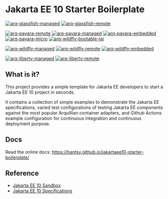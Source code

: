 # Jakarta EE 10 Starter Boilerplate

[![arq-glassfish-managed](https://github.com/hantsy/jakartaee10-starter-boilerplate/actions/workflows/arq-glassfish-managed.yml/badge.svg)](https://github.com/hantsy/jakartaee10-starter-boilerplate/actions/workflows/arq-glassfish-managed.yml)
[![arq-glassfish-remote](https://github.com/hantsy/jakartaee10-starter-boilerplate/actions/workflows/arq-glassfish-remote.yml/badge.svg)](https://github.com/hantsy/jakartaee10-starter-boilerplate/actions/workflows/arq-glassfish-remote.yml)

[![arq-payara-remote](https://github.com/hantsy/jakartaee10-starter-boilerplate/actions/workflows/arq-payara-remote.yml/badge.svg)](https://github.com/hantsy/jakartaee10-starter-boilerplate/actions/workflows/arq-payara-remote.yml)
[![arq-payara-managed](https://github.com/hantsy/jakartaee10-starter-boilerplate/actions/workflows/arq-payara-managed.yml/badge.svg)](https://github.com/hantsy/jakartaee10-starter-boilerplate/actions/workflows/arq-payara-managed.yml)
[![arq-payara-embedded](https://github.com/hantsy/jakartaee10-starter-boilerplate/actions/workflows/arq-payara-embedded.yml/badge.svg)](https://github.com/hantsy/jakartaee10-starter-boilerplate/actions/workflows/arq-payara-embedded.yml)
[![arq-payara-micro](https://github.com/hantsy/jakartaee10-starter-boilerplate/actions/workflows/arq-payara-micro.yml/badge.svg)](https://github.com/hantsy/jakartaee10-starter-boilerplate/actions/workflows/arq-payara-micro.yml)
[![arq-wildfly-bootable-jar](https://github.com/hantsy/jakartaee10-starter-boilerplate/actions/workflows/arq-wildfly-bootable-jar.yml/badge.svg)](https://github.com/hantsy/jakartaee10-starter-boilerplate/actions/workflows/arq-wildfly-bootable-jar.yml)

[![arq-wildfly-managed](https://github.com/hantsy/jakartaee10-starter-boilerplate/actions/workflows/arq-wildfly-managed.yml/badge.svg)](https://github.com/hantsy/jakartaee10-starter-boilerplate/actions/workflows/arq-wildfly-managed.yml)
[![arq-wildfly-remote](https://github.com/hantsy/jakartaee10-starter-boilerplate/actions/workflows/arq-wildfly-remote.yml/badge.svg)](https://github.com/hantsy/jakartaee10-starter-boilerplate/actions/workflows/arq-wildfly-remote.yml)
[![arq-wildfly-embedded](https://github.com/hantsy/jakartaee10-starter-boilerplate/actions/workflows/arq-wildfly-embedded.yml/badge.svg)](https://github.com/hantsy/jakartaee10-starter-boilerplate/actions/workflows/arq-wildfly-embedded.yml)

[![arq-liberty-managed](https://github.com/hantsy/jakartaee10-starter-boilerplate/actions/workflows/arq-liberty-managed.yml/badge.svg)](https://github.com/hantsy/jakartaee10-starter-boilerplate/actions/workflows/arq-liberty-managed.yml)
[![arq-liberty-remote](https://github.com/hantsy/jakartaee10-starter-boilerplate/actions/workflows/arq-liberty-remote.yml/badge.svg)](https://github.com/hantsy/jakartaee10-starter-boilerplate/actions/workflows/arq-liberty-remote.yml)

## What is it?

This project provides a simple template for Jakarta EE developers to start a Jakarta EE 10 project in seconds. 

It contains a collection of simple examples to demonstrate the Jakarta EE specifications, varied test configurations of testing Jakarta EE components against the most popular Arquillian container adapters, and Github Actions example configuration for continuous integration and continuous deployment purpose.

## Docs

Read the online docs: https://hantsy.github.io/jakartaee10-starter-boilerplate/

## Reference 

* [Jakarta EE 10 Sandbox](https://github.com/hantsy/jakartaee10-sandbox)
* [Jakarta EE 10 Specifications](https://jakarta.ee/specifications/platform/10/)
